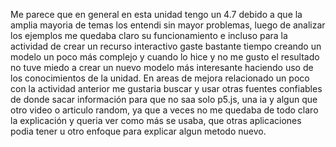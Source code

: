 Me parece que en general en esta unidad tengo un 4.7 debido a que la amplia mayoria de temas los entendi sin mayor problemas, luego de analizar los ejemplos me quedaba claro su funcionamiento e incluso para la actividad de 
crear un recurso interactivo gaste bastante tiempo creando un modelo un poco más complejo y cuando lo hice y no me gusto el resultado no tuve miedo a crear un nuevo modelo más interesante haciendo uso de los conocimientos de 
la unidad.
En areas de mejora relacionado un poco con la actividad anterior me gustaria buscar y usar otras fuentes confiables de donde sacar información para que no saa solo p5.js, una ia y algun que otro video o articulo random, ya que a veces
no me quedaba de todo claro la explicación y queria ver como más se usaba, que otras aplicaciones podia tener u otro enfoque para explicar algun metodo nuevo.
